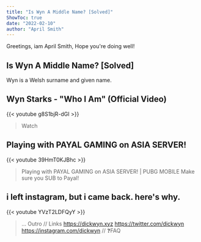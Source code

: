 ```yaml
---
title: "Is Wyn A Middle Name? [Solved]"
ShowToc: true 
date: "2022-02-10"
author: "April Smith" 
---
```


Greetings, iam April Smith, Hope you're doing well!
## Is Wyn A Middle Name? [Solved]
Wyn is a Welsh surname and given name.

## Wyn Starks - "Who I Am" (Official Video)
{{< youtube g8S1bjR-dGI >}}
>Watch 

## Playing with PAYAL GAMING on ASIA SERVER!
{{< youtube 39HmT0KJBhc >}}
>Playing with PAYAL GAMING on ASIA SERVER! | PUBG MOBILE Make sure you SUB to Payal!

## i left instagram, but i came back. here's why.
{{< youtube YVzT2LDFQyY >}}
>... Outro // Links https://dickwyn.xyz https://twitter.com/dickwyn https://instagram.com/dickwyn // ❓FAQ 

